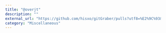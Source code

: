 ```yaml
---
title: "@overjt"
description: ""
external_url: "https://github.com/hisxo/gitGraber/pulls?utf8=%E2%9C%93&q=is%3Apr+author%3Aoverjt"
category: "Miscellaneous"
---
```

